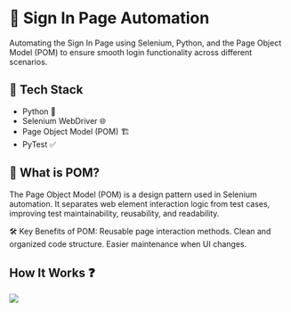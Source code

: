 <h1>🔐 Sign In Page Automation</h1>

Automating the Sign In Page using Selenium, Python, and the Page Object Model (POM) to ensure smooth login functionality across different scenarios.

<h2>🚀 Tech Stack</h2>
<ul>
  <li>Python 🐍</li>
  <li>Selenium WebDriver 🌐</li>
  <li>Page Object Model (POM) 🏗️</li>
  <li>PyTest ✅</li>
</ul>

<h2>📖 What is POM?</h2>
The Page Object Model (POM) is a design pattern used in Selenium automation. It separates web element interaction logic from test cases, improving test maintainability, reusability, and readability.

🛠️ Key Benefits of POM:
Reusable page interaction methods.
Clean and organized code structure.
Easier maintenance when UI changes.

<h2>How It Works ❓</h2>

<img src='https://i.postimg.cc/YqLNKmwG/Screen-Recording-2024-09-18-133429-1.gif'/>



